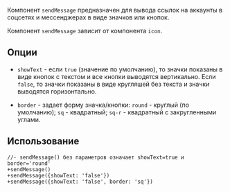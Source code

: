 Компонент `sendMessage` предназначен для вывода ссылок на аккаунты в соцсетях и мессенджерах в виде значков или кнопок.

Компонент `sendMessage` зависит от компонента `icon`.

## Опции

- `showText` - если `true` (значение по умолчанию), то значки показаны в виде кнопок с текстом и все кнопки выводятся вертикально. Если `false`, то значки показаны в виде кругляшей без текста и значки выводятся горизонтально.

- `border` - задает форму значка/кнопки: `round` - круглый (по умолчанию); `sq` - квадратный; `sq-r` - квадратный с закругленными углами.

## Использование

```pug
//- sendMessage() без параметров означает showText=true и border='round'
+sendMessage()
+sendMessage({showText: 'false'})
+sendMessage({showText: 'false', border: 'sq'})
```
